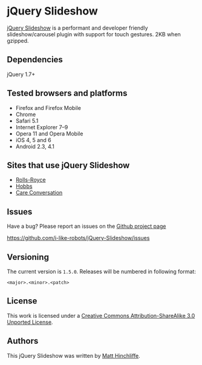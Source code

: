 # jQuery Slideshow
[jQuery Slideshow][1] is a performant and developer friendly slideshow/carousel plugin with support for touch gestures. 2KB when gzipped.

## Dependencies

jQuery 1.7+

## Tested browsers and platforms

 * Firefox and Firefox Mobile
 * Chrome
 * Safari 5.1
 * Internet Explorer 7–9
 * Opera 11 and Opera Mobile
 * iOS 4, 5 and 6
 * Android 2.3, 4.1

## Sites that use jQuery Slideshow

 * [Rolls-Royce](http://www.rolls-royce.com)
 * [Hobbs](http://www.hobbs.co.uk)
 * [Care Conversation](http://www.careconversation.com)

## Issues

Have a bug? Please report an issues on the [Github project page][1]

https://github.com/i-like-robots/jQuery-Slideshow/issues

## Versioning

The current version is `1.5.0`. Releases will be numbered in following format:

`<major>.<minor>.<patch>`

## License

This work is licensed under a [Creative Commons Attribution-ShareAlike 3.0 Unported License][2].

## Authors

This jQuery Slideshow was written by [Matt Hinchliffe][3].

 [1]: http://github.com/i-like-robots/jQuery-Slideshow
 [2]: http://creativecommons.org/licenses/by-sa/3.0/
 [3]: http://www.maketea.co.uk
